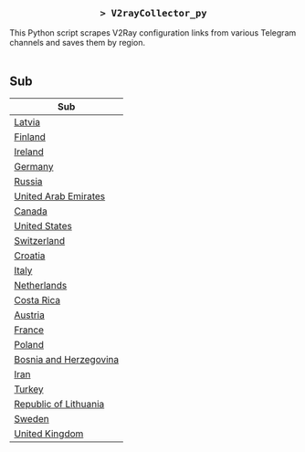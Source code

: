 <h3 align="center">
    <samp>&gt; V2rayCollector_py</samp>
</h3>

This Python script scrapes V2Ray configuration links from various Telegram channels and saves them by region.
<br>
<br>
## Sub
| Sub |
|-----|
| [Latvia](https://raw.githubusercontent.com/freetomaid/Vxray-country/main/sub/Latvia/config.txt) |
| [Finland](https://raw.githubusercontent.com/freetomaid/Vxray-country/main/sub/Finland/config.txt) |
| [Ireland](https://raw.githubusercontent.com/freetomaid/Vxray-country/main/sub/Ireland/config.txt) |
| [Germany](https://raw.githubusercontent.com/freetomaid/Vxray-country/main/sub/Germany/config.txt) |
| [Russia](https://raw.githubusercontent.com/freetomaid/Vxray-country/main/sub/Russia/config.txt) |
| [United Arab Emirates](https://raw.githubusercontent.com/freetomaid/Vxray-country/main/sub/United%20Arab%20Emirates/config.txt) |
| [Canada](https://raw.githubusercontent.com/freetomaid/Vxray-country/main/sub/Canada/config.txt) |
| [United States](https://raw.githubusercontent.com/freetomaid/Vxray-country/main/sub/United%20States/config.txt) |
| [Switzerland](https://raw.githubusercontent.com/freetomaid/Vxray-country/main/sub/Switzerland/config.txt) |
| [Croatia](https://raw.githubusercontent.com/freetomaid/Vxray-country/main/sub/Croatia/config.txt) |
| [Italy](https://raw.githubusercontent.com/freetomaid/Vxray-country/main/sub/Italy/config.txt) |
| [Netherlands](https://raw.githubusercontent.com/freetomaid/Vxray-country/main/sub/Netherlands/config.txt) |
| [Costa Rica](https://raw.githubusercontent.com/freetomaid/Vxray-country/main/sub/Costa%20Rica/config.txt) |
| [Austria](https://raw.githubusercontent.com/freetomaid/Vxray-country/main/sub/Austria/config.txt) |
| [France](https://raw.githubusercontent.com/freetomaid/Vxray-country/main/sub/France/config.txt) |
| [Poland](https://raw.githubusercontent.com/freetomaid/Vxray-country/main/sub/Poland/config.txt) |
| [Bosnia and Herzegovina](https://raw.githubusercontent.com/freetomaid/Vxray-country/main/sub/Bosnia%20and%20Herzegovina/config.txt) |
| [Iran](https://raw.githubusercontent.com/freetomaid/Vxray-country/main/sub/Iran/config.txt) |
| [Turkey](https://raw.githubusercontent.com/freetomaid/Vxray-country/main/sub/Turkey/config.txt) |
| [Republic of Lithuania](https://raw.githubusercontent.com/freetomaid/Vxray-country/main/sub/Republic%20of%20Lithuania/config.txt) |
| [Sweden](https://raw.githubusercontent.com/freetomaid/Vxray-country/main/sub/Sweden/config.txt) |
| [United Kingdom](https://raw.githubusercontent.com/freetomaid/Vxray-country/main/sub/United%20Kingdom/config.txt) |





















































































































































































































































































































































































































































































































































































































































































































































































































































































































































































































































































































































































































































































































































































































































































































































































































































































































































































































































































































































































































































































































































































































































































































































































































































































































































































































































































































































































































































































































































































































































































































































































































































































































































































































































































